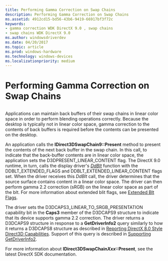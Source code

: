 ```yaml
---
title: Performing Gamma Correction on Swap Chains
description: Performing Gamma Correction on Swap Chains
ms.assetid: 4912cd15-bd56-43b6-9419-66917bf3f72c
keywords:
- gamma correction WDK DirectX 9.0 , swap chains
- swap chains WDK DirectX 9.0
ms.author: windowsdriverdev
ms.date: 04/20/2017
ms.topic: article
ms.prod: windows-hardware
ms.technology: windows-devices
ms.localizationpriority: medium
---
```


# Performing Gamma Correction on Swap Chains


## <span id="ddk_performing_gamma_correction_on_swap_chains_gg"></span><span id="DDK_PERFORMING_GAMMA_CORRECTION_ON_SWAP_CHAINS_GG"></span>


Applications can maintain back buffers of their swap chains in linear color space in order to perform blending operations correctly. Because the desktop is typically not in linear color space, gamma correction to the contents of back buffers is required before the contents can be presented on the desktop.

An application calls the **IDirect3DSwapChain9::Present** method to present the contents of the next back buffer in the swap chain. In this call, to indicate that the back-buffer contents are in linear color space, the application sets the D3DPRESENT\_LINEAR\_CONTENT flag. The DirectX 9.0 runtime, in turn, calls the display driver's [*DdBlt*](https://msdn.microsoft.com/library/windows/hardware/ff549205) function with the DDBLT\_EXTENDED\_FLAGS and DDBLT\_EXTENDED\_LINEAR\_CONTENT flags set. When the driver receives this *DdBlt* call, the driver determines that the source surface contains content in a linear color space. The driver can then perform gamma 2.2 correction (sRGB) on the linear color space as part of the blt. For more information about extended blit flags, see [Extended Blt Flags](extended-blt-flags.md).

The driver sets the D3DCAPS3\_LINEAR\_TO\_SRGB\_PRESENTATION capability bit in the **Caps3** member of the D3DCAPS9 structure to indicate that its device supports gamma 2.2 correction. The driver returns a D3DCAPS9 structure in response to a **GetDriverInfo2** query similarly to how it returns a D3DCAPS8 structure as described in [Reporting DirectX 8.0 Style Direct3D Capabilities](reporting-directx-8-0-style-direct3d-capabilities.md). Support of this query is described in [Supporting GetDriverInfo2](supporting-getdriverinfo2.md).

For more information about **IDirect3DSwapChain*Xxx*::Present**, see the latest DirectX SDK documentation.

 

 





